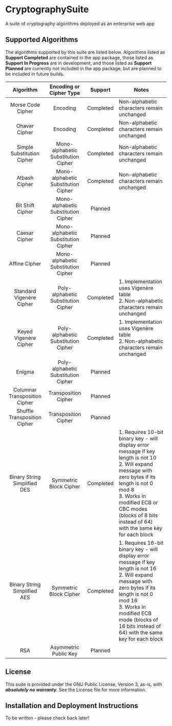 # CryptographySuite
A suite of cryptography algorithms deployed as an enterprise web app

## Supported Algorithms
The algorithms supported by this suite are listed below. Algorithms listed as **Support Completed** are contained in
the app package, those listed as **Support In Progress** are in development, and those listed as **Support Planned** 
are currently not included in the app package, but are planned to be included in future builds.

|            Algorithm            |       Encoding or Cipher Type       |  Support  | Notes                                                                                                                                                                                                                                                                   |
|:-------------------------------:|:-----------------------------------:|:---------:|-------------------------------------------------------------------------------------------------------------------------------------------------------------------------------------------------------------------------------------------------------------------------|
|        Morse Code Cipher        |              Encoding               | Completed | Non-alphabetic characters remain unchanged                                                                                                                                                                                                                              |
|          Ohaver Cipher          |              Encoding               | Completed | Non-alphabetic characters remain unchanged                                                                                                                                                                                                                              |
|   Simple Substitution Cipher    | Mono-alphabetic Substitution Cipher | Completed | Non-alphabetic characters remain unchanged                                                                                                                                                                                                                              |
|          Atbash Cipher          | Mono-alphabetic Substitution Cipher | Completed | Non-alphabetic characters remain unchanged                                                                                                                                                                                                                              |
|        Bit Shift Cipher         | Mono-alphabetic Substitution Cipher |  Planned  |                                                                                                                                                                                                                                                                         |
|          Caesar Cipher          | Mono-alphabetic Substitution Cipher |  Planned  |                                                                                                                                                                                                                                                                         |
|          Affine Cipher          | Mono-alphabetic Substitution Cipher |  Planned  |                                                                                                                                                                                                                                                                         |
| Standard Vigen&egrave;re Cipher | Poly-alphabetic Substitution Cipher | Completed | 1. Implementation uses Vigen&egrave;re table<br/>2. Non-alphabetic characters remain unchanged                                                                                                                                                                          |
|  Keyed Vigen&egrave;re Cipher   | Poly-alphabetic Substitution Cipher | Completed | 1. Implementation uses Vigen&egrave;re table<br/>2. Non-alphabetic characters remain unchanged                                                                                                                                                                          |
|             Enigma              | Poly-alphabetic Substitution Cipher |  Planned  |                                                                                                                                                                                                                                                                         |
|  Columnar Transposition Cipher  |        Transposition Cipher         |  Planned  |                                                                                                                                                                                                                                                                         |
|  Shuffle Transposition Cipher   |        Transposition Cipher         |  Planned  |                                                                                                                                                                                                                                                                         |
|  Binary String Simplified DES   |       Symmetric Block Cipher        | Completed | 1. Requires 10-bit binary key - will display error message if key length is not 10<br/>2. Will expand message with zero bytes if its length is not  0 mod 8<br/>3. Works in modified ECB or CBC modes (blocks of 8 bits instead of 64) with the same key for each block |
|  Binary String Simplified AES   |       Symmetric Block Cipher        | Completed | 1. Requires 16-bit binary key - will display error message if key length is not 16<br/>2. Will expand message with zero bytes if its length is not 0 mod 16<br/>3. Works in modified ECB mode (blocks of 16 bits instead of 64) with the same key for each block        |
|               RSA               |        Asymmetric Public Key        |  Planned  |                                                                                                                                                                                                                                                                         |
       
## License
This suite is provided under the GNU Public License, Version 3, as-is, with **_absolutely no warranty_**.
See the License file for more information.

## Installation and Deployment Instructions
To be written - please check back later!

